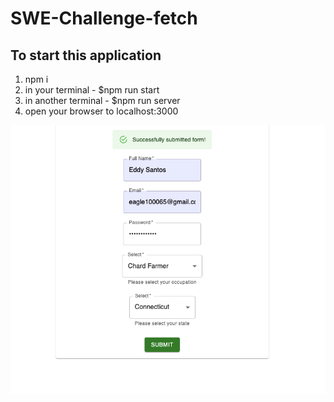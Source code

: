 # SWE-Challenge-fetch

## To start this application 
1) npm i 
2) in your terminal -  $npm run start
3) in another terminal - $npm run server
3) open your browser to localhost:3000

![](dist/screenshots/Form.png)
